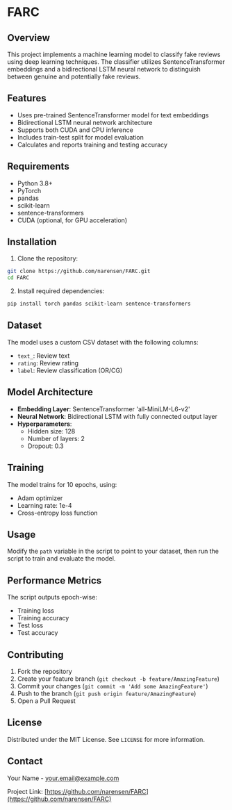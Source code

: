 # FARC

## Overview
This project implements a machine learning model to classify fake reviews using deep learning techniques. The classifier utilizes SentenceTransformer embeddings and a bidirectional LSTM neural network to distinguish between genuine and potentially fake reviews.

## Features
- Uses pre-trained SentenceTransformer model for text embeddings
- Bidirectional LSTM neural network architecture
- Supports both CUDA and CPU inference
- Includes train-test split for model evaluation
- Calculates and reports training and testing accuracy

## Requirements
- Python 3.8+
- PyTorch
- pandas
- scikit-learn
- sentence-transformers
- CUDA (optional, for GPU acceleration)

## Installation
1. Clone the repository:
```bash
git clone https://github.com/narensen/FARC.git
cd FARC
```

2. Install required dependencies:
```bash
pip install torch pandas scikit-learn sentence-transformers
```

## Dataset
The model uses a custom CSV dataset with the following columns:
- `text_`: Review text
- `rating`: Review rating
- `label`: Review classification (OR/CG)

## Model Architecture
- **Embedding Layer**: SentenceTransformer 'all-MiniLM-L6-v2'
- **Neural Network**: Bidirectional LSTM with fully connected output layer
- **Hyperparameters**:
  - Hidden size: 128
  - Number of layers: 2
  - Dropout: 0.3

## Training
The model trains for 10 epochs, using:
- Adam optimizer
- Learning rate: 1e-4
- Cross-entropy loss function

## Usage
Modify the `path` variable in the script to point to your dataset, then run the script to train and evaluate the model.

## Performance Metrics
The script outputs epoch-wise:
- Training loss
- Training accuracy
- Test loss
- Test accuracy

## Contributing
1. Fork the repository
2. Create your feature branch (`git checkout -b feature/AmazingFeature`)
3. Commit your changes (`git commit -m 'Add some AmazingFeature'`)
4. Push to the branch (`git push origin feature/AmazingFeature`)
5. Open a Pull Request

## License
Distributed under the MIT License. See `LICENSE` for more information.

## Contact
Your Name - your.email@example.com

Project Link: [https://github.com/narensen/FARC](https://github.com/narensen/FARC)
